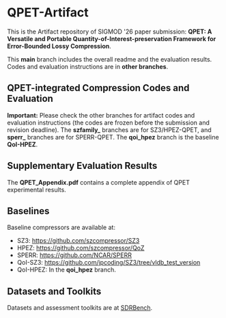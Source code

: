 # QPET-Artifact

This is the Artifact repository of SIGMOD '26 paper submission: **QPET: A Versatile and Portable Quantity-of-Interest-preservation Framework for Error-Bounded Lossy Compression**.

This **main** branch includes the overall readme and the evaluation results. Codes and evaluation instructions are in **other branches**.


## QPET-integrated Compression Codes and Evaluation
**Important:** Please check the other branches for artifact codes and evaluation instructions (the codes are frozen before the submission and revision deadline).
The **szfamily_** branches are for SZ3/HPEZ-QPET, and **sperr_** branches are for SPERR-QPET. The **qoi_hpez** branch is the baseline **QoI-HPEZ**.
## Supplementary Evaluation Results

The **QPET_Appendix.pdf** contains a complete appendix of QPET experimental results.

## Baselines
Baseline compressors are available at:

* SZ3: https://github.com/szcompressor/SZ3
* HPEZ: https://github.com/szcompressor/QoZ
* SPERR: https://github.com/NCAR/SPERR
* QoI-SZ3: https://github.com/jpcoding/SZ3/tree/vldb_test_version
* QoI-HPEZ: In the **qoi_hpez** branch.

## Datasets and Toolkits
Datasets and assessment toolkits are at [SDRBench](https://sdrbench.github.io/).

